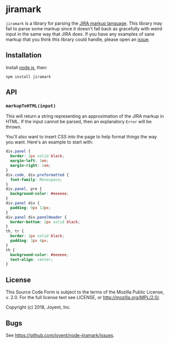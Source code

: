 <!--
    This Source Code Form is subject to the terms of the Mozilla Public
    License, v. 2.0. If a copy of the MPL was not distributed with this
    file, You can obtain one at http://mozilla.org/MPL/2.0/.
-->

<!--
    Copyright (c) 2019, Joyent, Inc.
-->

# jiramark

`jiramark` is a library for parsing the
[JIRA markup language](https://jira.atlassian.com/secure/WikiRendererHelpAction.jspa?section=all).
This library may fail to parse some markup since it doesn't fall back as
gracefully with weird input in the same way that JIRA does. If you have any
examples of sane markup that you think this library could handle, please open
an [issue](https://github.com/joyent/node-jiramark/issues).

## Installation

Install [node.js](http://nodejs.org/), then:

    npm install jiramark

## API

### `markupToHTML(input)`

This will return a string representing an approximation of the JIRA markup in
HTML. If the input cannot be parsed, then an explanatory `Error` will be thrown.

You'll also want to insert CSS into the page to help format things the way you
want. Here's an example to start with:

```css
div.panel {
  border: 2px solid black;
  margin-left: 1em;
  margin-right: 1em;
}
div.code, div.preformatted {
  font-family: Monospace;
}
div.panel, pre {
  background-color: #eeeeee;
}
div.panel div {
  padding: 9px 12px;
}
div.panel div.panelHeader {
  border-bottom: 2px solid black;
}
th, tr {
  border: 1px solid black;
  padding: 3px 4px;
}
th {
  background-color: #eeeeee;
  text-align: center;
}
```

## License

This Source Code Form is subject to the terms of the Mozilla Public License, v.
2.0.  For the full license text see LICENSE, or http://mozilla.org/MPL/2.0/.

Copyright (c) 2018, Joyent, Inc.

## Bugs

See <https://github.com/joyent/node-jiramark/issues>.
